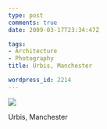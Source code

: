 ```yaml
---
type: post
comments: true
date: 2009-03-17T23:34:47Z

tags:
- Architecture
- Photography
title: Urbis, Manchester

wordpress_id: 2214
---
```


[![](http://farm4.static.flickr.com/3579/3362850003_3a296b7d2f.jpg)](http://www.flickr.com/photos/mattj/3362850003/)

Urbis, Manchester
